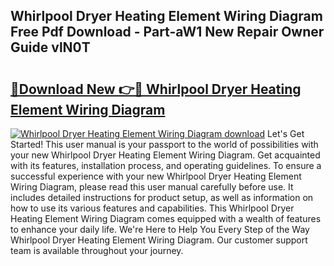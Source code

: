 ## Whirlpool Dryer Heating Element Wiring Diagram Free Pdf Download - Part-aW1 New Repair Owner Guide vlN0T

# <h2><a href="http://dfquv1.blite.top/?on=Whirlpool+Dryer+Heating+Element+Wiring+Diagram">🔗Download New 👉🔴 Whirlpool Dryer Heating Element Wiring Diagram</a></h2>

[![Whirlpool Dryer Heating Element Wiring Diagram download](https://i.imgur.com/lujVjoI.png)](http://dfquv1.blite.top/?on=Whirlpool+Dryer+Heating+Element+Wiring+Diagram)
Let's Get Started! This user manual is your passport to the world of possibilities with your new Whirlpool Dryer Heating Element Wiring Diagram. Get acquainted with its features, installation process, and operating guidelines. To ensure a successful experience with your new Whirlpool Dryer Heating Element Wiring Diagram, please read this user manual carefully before use. It includes detailed instructions for product setup, as well as information on how to use its various features and capabilities. This Whirlpool Dryer Heating Element Wiring Diagram comes equipped with a wealth of features to enhance your daily life. We're Here to Help You Every Step of the Way Whirlpool Dryer Heating Element Wiring Diagram. Our customer support team is available throughout your journey.
